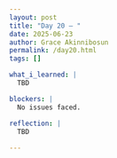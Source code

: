 ```yaml
---
layout: post
title: "Day 20 – "
date: 2025-06-23
author: Grace Akinnibosun
permalink: /day20.html
tags: []

what_i_learned: |
  TBD

blockers: |
  No issues faced.

reflection: |
  TBD
 
---
```

